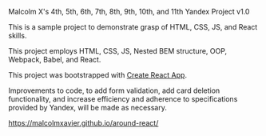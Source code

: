 Malcolm X's 4th, 5th, 6th, 7th, 8th, 9th, 10th, and 11th Yandex Project v1.0

This is a sample project to demonstrate grasp of HTML, CSS, JS, and React skills.

This project employs HTML, CSS, JS, Nested BEM structure, OOP, Webpack, Babel, and React.

This project was bootstrapped with [Create React App](https://github.com/facebook/create-react-app).

Improvements to code, to add form validation, add card deletion functionality, and increase efficiency and adherence to specifications provided by Yandex, will be made as necessary.

https://malcolmxavier.github.io/around-react/
